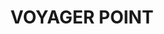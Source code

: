 ---
lastmod: '2025-04-06T06:05:20+00:00'
latitude: -33.951109
layout: suburb
longitude: 150.917444
postcode: '2172'
state: NSW
title: VOYAGER POINT
url: /nsw/voyager-point/
---